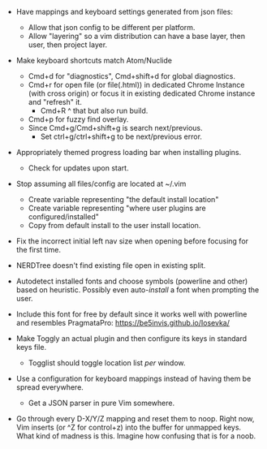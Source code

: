 

- Have mappings and keyboard settings generated from json files:
  - Allow that json config to be different per platform.
  - Allow "layering" so a vim distribution can have a base layer, then user,
    then project layer.

- Make keyboard shortcuts match Atom/Nuclide

  - Cmd+d for "diagnostics", Cmd+shift+d for global diagnostics.
  - Cmd+r for open file (or file(.html)) in dedicated Chrome Instance (with cross origin) or focus it in existing dedicated Chrome instance and "refresh" it.
    - Cmd+R ^ that but also run build.
  - Cmd+p for fuzzy find overlay.
  - Since Cmd+g/Cmd+shift+g is search next/previous.
    - Set ctrl+g/ctrl+shift+g to be next/previous error.

- Appropriately themed progress loading bar when installing plugins.
  - Check for updates upon start.
- Stop assuming all files/config are located at ~/.vim
  - Create variable representing "the default install location"
  - Create variable representing "where user plugins are configured/installed"
  - Copy from default install to the user install location.

- Fix the incorrect initial left nav size when opening before focusing for the
  first time.

- NERDTree doesn't find existing file open in existing split.

- Autodetect installed fonts and choose symbols (powerline and other) based on
  heuristic. Possibly even auto-*install* a font when prompting the user.

- Include this font for free by default since it works well with powerline and
  resembles PragmataPro: https://be5invis.github.io/Iosevka/

- Make Toggly an actual plugin and then configure its keys in standard
  keys file.
  - Togglist should toggle location list *per* window.

- Use a configuration for keyboard mappings instead of having them be spread
  everywhere.
  - Get a JSON parser in pure Vim somewhere.

- Go through every D-X/Y/Z mapping and reset them to noop. Right now, Vim
  inserts <D-C> (or ^Z for control+z) into the buffer for unmapped keys. What
  kind of madness is this. Imagine how confusing that is for a noob.


